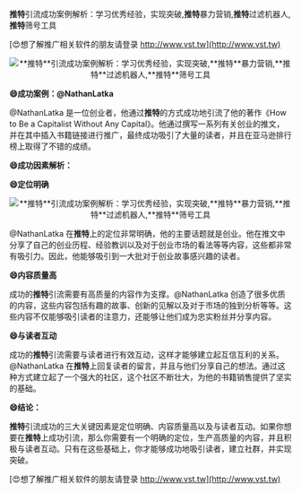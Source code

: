 **推特**引流成功案例解析：学习优秀经验，实现突破,**推特**暴力营销,**推特**过滤机器人,**推特**筛号工具

[😍想了解推广相关软件的朋友请登录 http://www.vst.tw](http://www.vst.tw)

 <center><img src="https://vst.tw/MP4/tuiguang/png/2.png" alt="**推特**引流成功案例解析：学习优秀经验，实现突破,**推特**暴力营销,**推特**过滤机器人,**推特**筛号工具"></center>

**😄成功案例：@NathanLatka**

@NathanLatka 是一位创业者，他通过**推特**的方式成功地引流了他的著作《How to Be a Capitalist Without Any Capital》。他通过撰写一系列有关创业的推文，并在其中插入书籍链接进行推广，最终成功吸引了大量的读者，并且在亚马逊排行榜上取得了不错的成绩。

**😄成功因素解析：**

**😄定位明确**

 <center><img src="https://vst.tw/MP4/tuiguang/png/6.png" alt="**推特**引流成功案例解析：学习优秀经验，实现突破,**推特**暴力营销,**推特**过滤机器人,**推特**筛号工具"></center>

@NathanLatka 在**推特**上的定位非常明确，他的主要话题就是创业。他在推文中分享了自己的创业历程、经验教训以及对于创业市场的看法等等内容，这些都非常有吸引力。因此，他能够吸引到一大批对于创业故事感兴趣的读者。

**😄内容质量高**

成功的**推特**引流需要有高质量的内容作为支撑。@NathanLatka 创造了很多优质的内容，这些内容包括有趣的故事、创新的见解以及对于市场的独到分析等等。这些内容不仅能够吸引读者的注意力，还能够让他们成为忠实粉丝并分享内容。

**😄与读者互动**

成功的**推特**引流需要与读者进行有效互动，这样才能够建立起互信互利的关系。@NathanLatka 在**推特**上回复读者的留言，并且与他们分享自己的想法。通过这种方式建立起了一个强大的社区，这个社区不断壮大，为他的书籍销售提供了坚实的基础。

**😄结论：**

**推特**引流成功的三大关键因素是定位明确、内容质量高以及与读者互动。如果你想要在**推特**上成功引流，那么你需要有一个明确的定位，生产高质量的内容，并且积极与读者互动。只有在这些基础上，你才能够成功地吸引读者，建立社群，并实现突破。

[😍想了解推广相关软件的朋友请登录 http://www.vst.tw](http://www.vst.tw)



